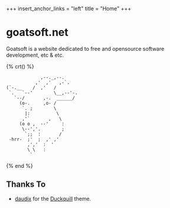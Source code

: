 +++
insert_anchor_links = "left"
title = "Home"
+++


# goatsoft.net
Goatsoft is a website dedicated to free and opensource software development, etc & etc.


{% crt() %}
```
             ,--._,--.
           ,'  ,'   ,-`.
(`-.__    /  ,'   /
 `.   `--'        \__,--'-.
   `--/       ,-.  ______/
     (o-.     ,o- /
      `. ;        \
       |:          \
      ,'`       ,   \
     (o o ,  --'     :
      \--','.        ;
       `;;  :       /
 -hrr-  ;'  ;  ,' ,'
        ,','  :  '
        \ \   :
         `
```
{% end %}

## Thanks To
- [daudix](https://daudix.one/) for the [Duckquill](https://duckquill.daudix.one/) theme.
